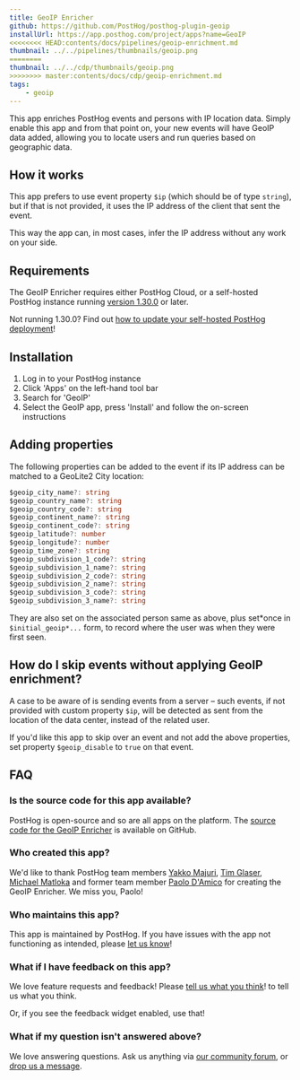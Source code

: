 ```yaml
---
title: GeoIP Enricher
github: https://github.com/PostHog/posthog-plugin-geoip
installUrl: https://app.posthog.com/project/apps?name=GeoIP
<<<<<<<< HEAD:contents/docs/pipelines/geoip-enrichment.md
thumbnail: ../../pipelines/thumbnails/geoip.png
========
thumbnail: ../../cdp/thumbnails/geoip.png
>>>>>>>> master:contents/docs/cdp/geoip-enrichment.md
tags:
    - geoip
---
```


This app enriches PostHog events and persons with IP location data. Simply enable this app and from that point on, your new events will have GeoIP data added, allowing you to locate users and run queries based on geographic data.

## How it works

This app prefers to use event property `$ip` (which should be of type `string`), but if that is not provided, it uses the IP address of the client that sent the event.

This way the app can, in most cases, infer the IP address without any work on your side.

## Requirements

The GeoIP Enricher requires either PostHog Cloud, or a self-hosted PostHog instance running [version 1.30.0](https://posthog.com/blog/the-posthog-array-1-30-0) or later.

Not running 1.30.0? Find out [how to update your self-hosted PostHog deployment](https://posthog.com/docs/runbook/upgrading-posthog)!

## Installation

1. Log in to your PostHog instance
2. Click 'Apps' on the left-hand tool bar
3. Search for 'GeoIP'
4. Select the GeoIP app, press 'Install' and follow the on-screen instructions

## Adding properties

The following properties can be added to the event if its IP address can be matched to a GeoLite2 City location:

```TypeScript
$geoip_city_name?: string
$geoip_country_name?: string
$geoip_country_code?: string
$geoip_continent_name?: string
$geoip_continent_code?: string
$geoip_latitude?: number
$geoip_longitude?: number
$geoip_time_zone?: string
$geoip_subdivision_1_code?: string
$geoip_subdivision_1_name?: string
$geoip_subdivision_2_code?: string
$geoip_subdivision_2_name?: string
$geoip_subdivision_3_code?: string
$geoip_subdivision_3_name?: string
```

They are also set on the associated person same as above, plus set*once in `$initial_geoip*...` form, to record where the user was when they were first seen.

## How do I skip events without applying GeoIP enrichment?

A case to be aware of is sending events from a server – such events, if not provided with custom property `$ip`, will be detected as sent from the location of the data center, instead of the related user.

If you'd like this app to skip over an event and not add the above properties,
set property `$geoip_disable` to `true` on that event.

## FAQ

### Is the source code for this app available?

PostHog is open-source and so are all apps on the platform. The [source code for the GeoIP Enricher](https://github.com/PostHog/posthog-plugin-geoip) is available on GitHub.

### Who created this app?

We'd like to thank PostHog team members [Yakko Majuri](https://github.com/yakkomajuri), [Tim Glaser](https://github.com/timgl), [Michael Matloka](https://github.com/Twixes) and former team member [Paolo D'Amico](https://github.com/paolodamico) for creating the GeoIP Enricher. We miss you, Paolo!

### Who maintains this app?

This app is maintained by PostHog. If you have issues with the app not functioning as intended, please [let us know](http://app.posthog.com/home#supportModal)!

### What if I have feedback on this app?

We love feature requests and feedback! Please [tell us what you think](http://app.posthog.com/home#supportModal)! to tell us what you think.

Or, if you see the feedback widget enabled, use that!

### What if my question isn't answered above?

We love answering questions. Ask us anything via [our community forum](/questions), or [drop us a message](http://app.posthog.com/home#supportModal). 
